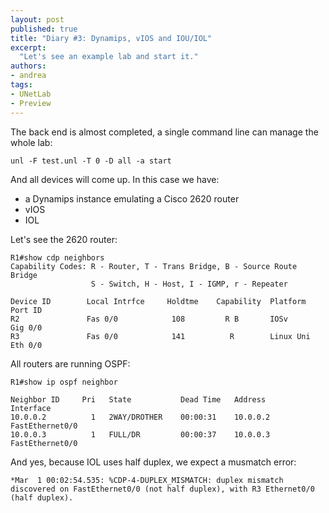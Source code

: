 ```yaml
---
layout: post
published: true
title: "Diary #3: Dynamips, vIOS and IOU/IOL"
excerpt:
  "Let's see an example lab and start it."
authors:
- andrea
tags:
- UNetLab
- Preview
---
```


The back end is almost completed, a single command line can manage the whole lab:

~~~
unl -F test.unl -T 0 -D all -a start
~~~

And all devices will come up. In this case we have:

* a Dynamips instance emulating a Cisco 2620 router
* vIOS
* IOL

Let's see the 2620 router:

~~~
R1#show cdp neighbors
Capability Codes: R - Router, T - Trans Bridge, B - Source Route Bridge
                  S - Switch, H - Host, I - IGMP, r - Repeater

Device ID        Local Intrfce     Holdtme    Capability  Platform  Port ID
R2               Fas 0/0            108         R B       IOSv      Gig 0/0
R3               Fas 0/0            141          R        Linux Uni Eth 0/0
~~~

All routers are running OSPF:

~~~
R1#show ip ospf neighbor

Neighbor ID     Pri   State           Dead Time   Address         Interface
10.0.0.2          1   2WAY/DROTHER    00:00:31    10.0.0.2        FastEthernet0/0
10.0.0.3          1   FULL/DR         00:00:37    10.0.0.3        FastEthernet0/0
~~~

And yes, because IOL uses half duplex, we expect a musmatch error:

~~~
*Mar  1 00:02:54.535: %CDP-4-DUPLEX_MISMATCH: duplex mismatch discovered on FastEthernet0/0 (not half duplex), with R3 Ethernet0/0 (half duplex).
~~~
